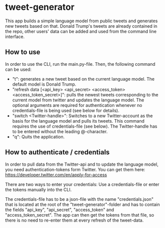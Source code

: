 # tweet-generator

This app builds a simple language model from public tweets and generates new tweets based on that.
Donald Trump's tweets are already contained in the repo, other users' data can be added and used from the command line interface.

## How to use

In order to use the CLI, run the main.py-file.
Then, the following command can be used:

- "t": generates a new tweet based on the current language model. The default model is Donald Trump.
- "refresh data [<api_key> <api_secret> <access_token> <access_token_secret>]": pulls the newest tweets corresponding to the current model from twitter and updates the language model. The optional arguments are required for authentication whenever no credentials-file is being used (see below for details).
- "switch \<Twitter-handle\>": Switches to a new Twitter-account as the basis for the language model and pulls its tweets. This command requires the use of credentials-file (see below). The Twitter-handle has to be entered without the leading @-character.
- "q": Quits the application.
  
## How to authenticate / credentials
  
In order to pull data from the Twitter-api and to update the language model, you need authentication-tokens form Twitter.
You can get them here: https://developer.twitter.com/en/apply-for-access

There are two ways to enter your credentials: Use a credentials-file or enter the tokens manually into the CLI.

The credentials-file has to be a json-file with the name "credentials.json" that is located at the root of the "tweet-generator"-folder and has to contain the fields "api_key", "api_secret", "access_token" and "access_token_secret". The app can then get the tokens from that file, so there is no need to re-enter them at every refresh of the tweet-data.
